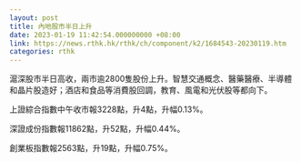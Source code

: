 ```yaml
---
layout: post
title: 內地股市半日上升
date: 2023-01-19 11:42:54.000000000 +08:00
link: https://news.rthk.hk/rthk/ch/component/k2/1684543-20230119.htm
categories: rthk
---
```


滬深股市半日高收，兩市逾2800隻股份上升。智慧交通概念、醫藥醫療、半導體和晶片股造好；酒店和食品等消費股回調，教育、風電和光伏股等都向下。

上證綜合指數中午收市報3228點，升4點，升幅0.13%。

深證成份指數報11862點，升52點，升幅0.44%。

創業板指數報2563點，升19點，升幅0.75%。

